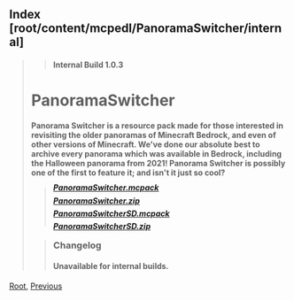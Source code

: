 ## Index [root/content/mcpedl/PanoramaSwitcher/internal]
> > #### Internal Build 1.0.3
>
> # PanoramaSwitcher
> #### Panorama Switcher is a resource pack made for those interested in revisiting the older panoramas of Minecraft Bedrock, and even of other versions of Minecraft. We've done our absolute best to archive every panorama which was available in Bedrock, including the Halloween panorama from 2021! Panorama Switcher is possibly one of the first to feature it; and isn't it just so cool?
>
> > ##### [PanoramaSwitcher.mcpack](https://github.com/Kee7702/tempfilestorage/releases/download/files/mcpedl.103.PanoramaSwitcher.mcpack)
> > ##### [PanoramaSwitcher.zip](https://github.com/Kee7702/tempfilestorage/releases/download/files/mcpedl.103.PanoramaSwitcher.zip)
> > ##### [PanoramaSwitcherSD.mcpack](https://github.com/Kee7702/tempfilestorage/releases/download/files/mcpedl.103.PanoramaSwitcherSD.mcpack)
> > ##### [PanoramaSwitcherSD.zip](https://github.com/Kee7702/tempfilestorage/releases/download/files/mcpedl.103.PanoramaSwitcherSD.zip)
>
> > ### Changelog
> > #### Unavailable for internal builds.

[Root](/), [Previous](.././)
<head><style>blockquote>* h5 { line-height:0!important } </style></head>
